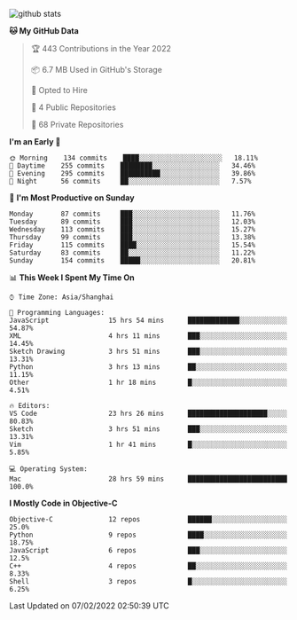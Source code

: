 
![github stats](https://github-readme-stats.vercel.app/api?username=ChesterYue&show_icons=true&count_private=true)

<!-- ![wakatime](https://github-readme-stats.vercel.app/api/wakatime?username=ChesterYue&layout=compact) -->

<!-- ![wakatime](https://github-readme-stats.vercel.app/api/top-langs/?username=ChesterYue&layout=compact) -->

<!--START_SECTION:waka-->
**🐱 My GitHub Data** 

> 🏆 443 Contributions in the Year 2022
 > 
> 📦 6.7 MB Used in GitHub's Storage 
 > 
> 💼 Opted to Hire
 > 
> 📜 4 Public Repositories 
 > 
> 🔑 68 Private Repositories  
 > 
**I'm an Early 🐤** 

```text
🌞 Morning    134 commits    ████░░░░░░░░░░░░░░░░░░░░░   18.11% 
🌆 Daytime    255 commits    ████████░░░░░░░░░░░░░░░░░   34.46% 
🌃 Evening    295 commits    ██████████░░░░░░░░░░░░░░░   39.86% 
🌙 Night      56 commits     ██░░░░░░░░░░░░░░░░░░░░░░░   7.57%

```
📅 **I'm Most Productive on Sunday** 

```text
Monday       87 commits     ███░░░░░░░░░░░░░░░░░░░░░░   11.76% 
Tuesday      89 commits     ███░░░░░░░░░░░░░░░░░░░░░░   12.03% 
Wednesday    113 commits    ███░░░░░░░░░░░░░░░░░░░░░░   15.27% 
Thursday     99 commits     ███░░░░░░░░░░░░░░░░░░░░░░   13.38% 
Friday       115 commits    ████░░░░░░░░░░░░░░░░░░░░░   15.54% 
Saturday     83 commits     ██░░░░░░░░░░░░░░░░░░░░░░░   11.22% 
Sunday       154 commits    █████░░░░░░░░░░░░░░░░░░░░   20.81%

```


📊 **This Week I Spent My Time On** 

```text
⌚︎ Time Zone: Asia/Shanghai

💬 Programming Languages: 
JavaScript               15 hrs 54 mins      █████████████░░░░░░░░░░░░   54.87% 
XML                      4 hrs 11 mins       ███░░░░░░░░░░░░░░░░░░░░░░   14.45% 
Sketch Drawing           3 hrs 51 mins       ███░░░░░░░░░░░░░░░░░░░░░░   13.31% 
Python                   3 hrs 13 mins       ██░░░░░░░░░░░░░░░░░░░░░░░   11.15% 
Other                    1 hr 18 mins        █░░░░░░░░░░░░░░░░░░░░░░░░   4.51%

🔥 Editors: 
VS Code                  23 hrs 26 mins      ████████████████████░░░░░   80.83% 
Sketch                   3 hrs 51 mins       ███░░░░░░░░░░░░░░░░░░░░░░   13.31% 
Vim                      1 hr 41 mins        █░░░░░░░░░░░░░░░░░░░░░░░░   5.85%

💻 Operating System: 
Mac                      28 hrs 59 mins      █████████████████████████   100.0%

```

**I Mostly Code in Objective-C** 

```text
Objective-C              12 repos            ██████░░░░░░░░░░░░░░░░░░░   25.0% 
Python                   9 repos             ████░░░░░░░░░░░░░░░░░░░░░   18.75% 
JavaScript               6 repos             ███░░░░░░░░░░░░░░░░░░░░░░   12.5% 
C++                      4 repos             ██░░░░░░░░░░░░░░░░░░░░░░░   8.33% 
Shell                    3 repos             █░░░░░░░░░░░░░░░░░░░░░░░░   6.25%

```



 Last Updated on 07/02/2022 02:50:39 UTC
<!--END_SECTION:waka-->